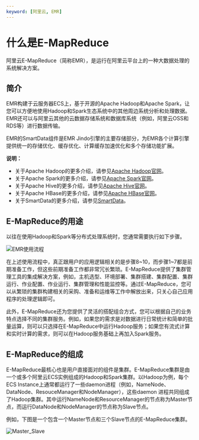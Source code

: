 ```yaml
---
keyword: [阿里云, EMR]
---
```


# 什么是E-MapReduce

阿里云E-MapReduce（简称EMR），是运行在阿里云平台上的一种大数据处理的系统解决方案。

## 简介

EMR构建于云服务器ECS上，基于开源的Apache Hadoop和Apache Spark，让您可以方便地使用Hadoop和Spark生态系统中的其他周边系统分析和处理数据。EMR还可以与阿里云其他的云数据存储系统和数据库系统（例如，阿里云OSS和RDS等）进行数据传输。

EMR的SmartData组件是EMR Jindo引擎的主要存储部分，为EMR各个计算引擎提供统一的存储优化、缓存优化、计算缓存加速优化和多个存储功能扩展。

**说明：**

-   关于Apache Hadoop的更多介绍，请参见[Apache Hadoop官网](http://hadoop.apache.org/)。
-   关于Apache Spark的更多介绍，请参见[Apache Spark官网](http://spark.apache.org/)。
-   关于Apache Hive的更多介绍，请参见[Apache Hive官网](http://hive.apache.org/)。
-   关于Apache HBase的更多介绍，请参见[Apache HBase官网](http://hbase.apache.org/book.html#architecture.client)。
-   关于SmartData的更多介绍，请参见[SmartData](/cn.zh-CN/集群类型/Hadoop集群/SmartData.md)。



## E-MapReduce的用途

以往在使用Hadoop和Spark等分布式处理系统时，您通常需要执行如下步骤。

![EMR使用流程](https://static-aliyun-doc.oss-accelerate.aliyuncs.com/assets/img/zh-CN/7830482061/p62182.png)

在上述使用流程中，真正跟用户的应用逻辑相关的是步骤8~10，而步骤1~7都是前期准备工作，但这些前期准备工作都非常冗长繁琐。E-MapReduce提供了集群管理工具的集成解决方案，例如，主机选型、环境部署、集群搭建、集群配置、集群运行、作业配置、作业运行、集群管理和性能监控等。通过E-MapReduce，您可以从繁琐的集群构建相关的采购、准备和运维等工作中解放出来，只关心自己应用程序的处理逻辑即可。

此外，E-MapReduce还为您提供了灵活的搭配组合方式，您可以根据自己的业务特点选择不同的集群服务。例如，如果您的需求是对数据进行日常统计和简单的批量运算，则可以只选择在E-MapReduce中运行Hadoop服务；如果您有流式计算和实时计算的需求，则可以在Hadoop服务基础上再加入Spark服务。

## E-MapReduce的组成

E-MapReduce最核心也是用户直接面对的组件是集群。E-MapReduce集群是由一个或多个阿里云ECS实例组成的Hadoop和Spark集群。以Hadoop为例，每个ECS Instance上通常都运行了一些daemon进程（例如，NameNode、DataNode、ResouceManager和NodeManager），这些daemon 进程共同组成了Hadoop集群。其中运行NameNode和ResourceManager的节点称为Master节点，而运行DataNode和NodeManager的节点称为Slave节点。

例如，下图是一个包含一个Master节点和三个Slave节点的E-MapReduce集群。

![Master_Slave](https://static-aliyun-doc.oss-accelerate.aliyuncs.com/assets/img/zh-CN/7830482061/p174277.png)

